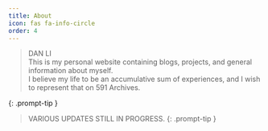 ```yaml
---
title: About
icon: fas fa-info-circle
order: 4
---
```


> DAN LI
<br>This is my personal website containing blogs, projects, and general information about myself. 
<br> I believe my life to be an accumulative sum of experiences, and I wish to represent that on 591 Archives.

{: .prompt-tip }
> VARIOUS UPDATES STILL IN PROGRESS.
{: .prompt-tip }